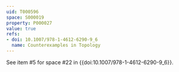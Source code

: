 ```yaml
---
uid: T000596
space: S000019
property: P000027
value: true
refs:
- doi: 10.1007/978-1-4612-6290-9_6
  name: Counterexamples in Topology
---
```


See item #5 for space #22 in {{doi:10.1007/978-1-4612-6290-9_6}}.
